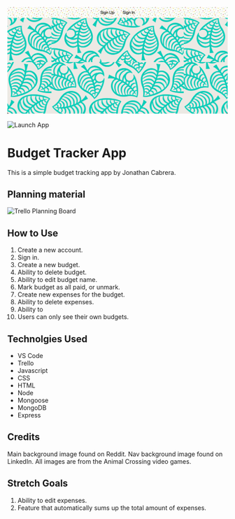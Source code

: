 ![Budget Tracker App](./assets/img/screenshot.png)

![Launch App](https://budget-tracking-app-5753c4b58f84.herokuapp.com)

# Budget Tracker App
This is a simple budget tracking app by Jonathan Cabrera.

## Planning material
![Trello Planning Board](https://trello.com/b/KvIrNLsh)

## How to Use
1. Create a new account.
2. Sign in.
3. Create a new budget.
  1. Ability to delete budget.
  2. Ability to edit budget name.
  3. Mark budget as all paid, or unmark.
4. Create new expenses for the budget.
  1. Ability to delete expenses.
  2. Ability to 
5. Users can only see their own budgets.

## Technolgies Used
* VS Code
* Trello
* Javascript
* CSS
* HTML
* Node
* Mongoose
* MongoDB
* Express

## Credits
Main background image found on Reddit.
Nav background image found on LinkedIn.
All images are from the Animal Crossing video games.

## Stretch Goals
1. Ability to edit expenses.
2. Feature that automatically sums up the total amount of expenses.